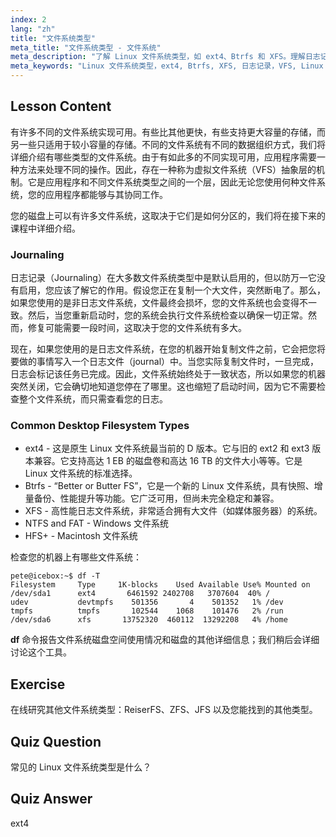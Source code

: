 ```yaml
---
index: 2
lang: "zh"
title: "文件系统类型"
meta_title: "文件系统类型 - 文件系统"
meta_description: "了解 Linux 文件系统类型，如 ext4、Btrfs 和 XFS。理解日志记录和 VFS 以实现数据一致性。在本初学者指南中探索常见的 Linux 文件系统。"
meta_keywords: "Linux 文件系统类型，ext4, Btrfs, XFS, 日志记录，VFS, Linux 教程，初学者指南"
---
```


## Lesson Content

有许多不同的文件系统实现可用。有些比其他更快，有些支持更大容量的存储，而另一些只适用于较小容量的存储。不同的文件系统有不同的数据组织方式，我们将详细介绍有哪些类型的文件系统。由于有如此多的不同实现可用，应用程序需要一种方法来处理不同的操作。因此，存在一种称为虚拟文件系统（VFS）抽象层的机制。它是应用程序和不同文件系统类型之间的一个层，因此无论您使用何种文件系统，您的应用程序都能够与其协同工作。

您的磁盘上可以有许多文件系统，这取决于它们是如何分区的，我们将在接下来的课程中详细介绍。

### Journaling

日志记录（Journaling）在大多数文件系统类型中是默认启用的，但以防万一它没有启用，您应该了解它的作用。假设您正在复制一个大文件，突然断电了。那么，如果您使用的是非日志文件系统，文件最终会损坏，您的文件系统也会变得不一致。然后，当您重新启动时，您的系统会执行文件系统检查以确保一切正常。然而，修复可能需要一段时间，这取决于您的文件系统有多大。

现在，如果您使用的是日志文件系统，在您的机器开始复制文件之前，它会把您将要做的事情写入一个日志文件（journal）中。当您实际复制文件时，一旦完成，日志会标记该任务已完成。因此，文件系统始终处于一致状态，所以如果您的机器突然关闭，它会确切地知道您停在了哪里。这也缩短了启动时间，因为它不需要检查整个文件系统，而只需查看您的日志。

### Common Desktop Filesystem Types

- ext4 - 这是原生 Linux 文件系统最当前的 D 版本。它与旧的 ext2 和 ext3 版本兼容。它支持高达 1 EB 的磁盘卷和高达 16 TB 的文件大小等等。它是 Linux 文件系统的标准选择。
- Btrfs - “Better or Butter FS”，它是一个新的 Linux 文件系统，具有快照、增量备份、性能提升等功能。它广泛可用，但尚未完全稳定和兼容。
- XFS - 高性能日志文件系统，非常适合拥有大文件（如媒体服务器）的系统。
- NTFS and FAT - Windows 文件系统
- HFS+ - Macintosh 文件系统

检查您的机器上有哪些文件系统：

```plaintext
pete@icebox:~$ df -T
Filesystem     Type     1K-blocks    Used Available Use% Mounted on
/dev/sda1      ext4       6461592 2402708   3707604  40% /
udev           devtmpfs    501356       4    501352   1% /dev
tmpfs          tmpfs       102544    1068    101476   2% /run
/dev/sda6      xfs       13752320  460112  13292208   4% /home
```

**df** 命令报告文件系统磁盘空间使用情况和磁盘的其他详细信息；我们稍后会详细讨论这个工具。

## Exercise

在线研究其他文件系统类型：ReiserFS、ZFS、JFS 以及您能找到的其他类型。

## Quiz Question

常见的 Linux 文件系统类型是什么？

## Quiz Answer

ext4
